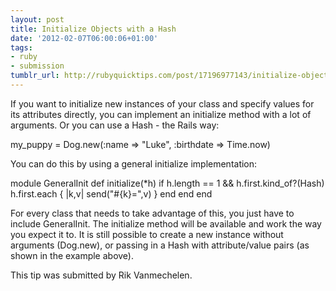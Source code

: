 ```yaml
---
layout: post
title: Initialize Objects with a Hash
date: '2012-02-07T06:00:06+01:00'
tags:
- ruby
- submission
tumblr_url: http://rubyquicktips.com/post/17196977143/initialize-objects-with-a-hash
---
```

If you want to initialize new instances of your class and specify values for its attributes directly, you can implement an initialize method with a lot of arguments. Or you can use a Hash - the Rails way:


  my_puppy = Dog.new(:name => "Luke", :birthdate => Time.now)


You can do this by using a general initialize implementation:


  module GeneralInit
  def initialize(*h)
    if h.length == 1 && h.first.kind_of?(Hash)
      h.first.each { |k,v| send("#{k}=",v) }
    end
  end
end


For every class that needs to take advantage of this, you just have to include GeneralInit. The initialize method will be available and work the way you expect it to.
It is still possible to create a new instance without arguments (Dog.new), or passing in a Hash with attribute/value pairs (as shown in the example above).

This tip was submitted by Rik Vanmechelen.
